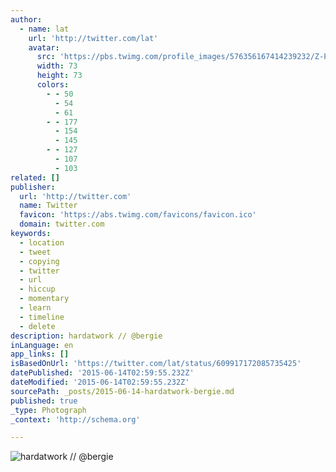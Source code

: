 ```yaml
---
author:
  - name: lat
    url: 'http://twitter.com/lat'
    avatar:
      src: 'https://pbs.twimg.com/profile_images/576356167414239232/Z-PBGrtH_bigger.jpeg'
      width: 73
      height: 73
      colors:
        - - 50
          - 54
          - 61
        - - 177
          - 154
          - 145
        - - 127
          - 107
          - 103
related: []
publisher:
  url: 'http://twitter.com'
  name: Twitter
  favicon: 'https://abs.twimg.com/favicons/favicon.ico'
  domain: twitter.com
keywords:
  - location
  - tweet
  - copying
  - twitter
  - url
  - hiccup
  - momentary
  - learn
  - timeline
  - delete
description: hardatwork // @bergie
inLanguage: en
app_links: []
isBasedOnUrl: 'https://twitter.com/lat/status/609917172085735425'
datePublished: '2015-06-14T02:59:55.232Z'
dateModified: '2015-06-14T02:59:55.232Z'
sourcePath: _posts/2015-06-14-hardatwork-bergie.md
published: true
_type: Photograph
_context: 'http://schema.org'

---
```

![hardatwork &sol;&sol; &commat;bergie](https://pbs.twimg.com/media/CHbcbviVAAAZVJ_.jpg:large)
